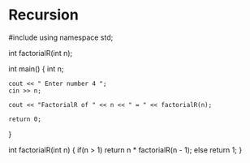 # Recursion
#include<iostream>
using namespace std;

int factorialR(int n);

int main()
{
    int n;

    cout << " Enter number 4 ";
    cin >> n;

    cout << "FactorialR of " << n << " = " << factorialR(n);

    return 0;
}

int factorialR(int n)
{
    if(n > 1)
        return n * factorialR(n - 1);
    else
        return 1;
}
